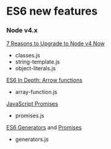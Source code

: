 # ES6 new features

### Node v4.x

[7 Reasons to Upgrade to Node v4 Now](http://www.cli-nerd.com/2015/09/09/7-reasons-to-upgrade-to-node-v4-now.html)

- classes.js
- string-template.js
- object-literals.js

[ES6 In Depth: Arrow functions]( https://hacks.mozilla.org/2015/06/es6-in-depth-arrow-functions/)

- array-function.js

[JavaScript Promises](http://www.html5rocks.com/en/tutorials/es6/promises/)

- promises.js


[ES6 Generators](http://davidwalsh.name/es6-generators) and
[Promises](http://blog.getify.com/promises-part-1/)
- generators.js

